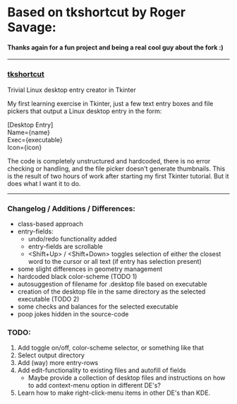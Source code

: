 # Based on tkshortcut by Roger Savage:
#### Thanks again for a fun project and being a real cool guy about the fork :)
---

### [tkshortcut](https://github.com/rogersavage/tkshortcut)
Trivial Linux desktop entry creator in Tkinter

My first learning exercise in Tkinter, just a few text entry boxes and file pickers that output a Linux desktop entry in the form:

[Desktop Entry]<br>
Name={name}<br>
Exec={executable}<br>
Icon={icon}<br>

The code is completely unstructured and hardcoded, there is no error checking or handling, and the file picker doesn't generate thumbnails. 
This is the result of two hours of work after starting my first Tkinter tutorial. But it does what I want it to do.

---

### Changelog / Additions / Differences:
- class-based approach
- entry-fields:
  - undo/redo functionality added
  - entry-fields are scrollable
  - <Shift+Up> / <Shift+Down> toggles selection of either the closest word to the cursor or all text (if entry has selection present)
- some slight differences in geometry management
- hardcoded black color-scheme (TODO 1)
- autosuggestion of filename for .desktop file based on executable
- creation of the desktop file in the same directory as the selected executable (TODO 2)
- some checks and balances for the selected executable
- poop jokes hidden in the source-code

### TODO:
1. Add toggle on/off, color-scheme selector, or something like that
2. Select output directory
3. Add (way) more entry-rows
4. Add edit-functionality to existing files and autofill of fields
   - Maybe provide a collection of desktop files and instructions on how to add context-menu option in different DE's?  
5. Learn how to make right-click-menu items in other DE's than KDE.

